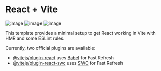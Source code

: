 # React + Vite
![image](https://github.com/dibborah/ZustandByFreeCodeCamp/assets/90625406/dfde90d5-dc8e-4ce2-9e9a-82e8b1b54891)
![image](https://github.com/dibborah/ZustandByFreeCodeCamp/assets/90625406/68362d02-a2d1-4bf8-b381-a792f0f14132)
![image](https://github.com/dibborah/ZustandByFreeCodeCamp/assets/90625406/aab67b12-6624-4055-9ff6-17aa1efa583f)


This template provides a minimal setup to get React working in Vite with HMR and some ESLint rules.

Currently, two official plugins are available:

- [@vitejs/plugin-react](https://github.com/vitejs/vite-plugin-react/blob/main/packages/plugin-react/README.md) uses [Babel](https://babeljs.io/) for Fast Refresh
- [@vitejs/plugin-react-swc](https://github.com/vitejs/vite-plugin-react-swc) uses [SWC](https://swc.rs/) for Fast Refresh
